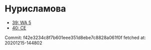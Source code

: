# Нурисламова
- [39: WA 5](39.md)
- [40: CE](40.md)

Commit: f42e3234c8f7b601eee351d8ebe7c8828a061f0f
 fetched at: 20201215-144802
